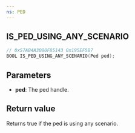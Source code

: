 ```yaml
---
ns: PED
---
```

## IS_PED_USING_ANY_SCENARIO

```c
// 0x57AB4A3080F85143 0x195EF5B7
BOOL IS_PED_USING_ANY_SCENARIO(Ped ped);
```

## Parameters
* **ped**: The ped handle.

## Return value
Returns true if the ped is using any scenario.
